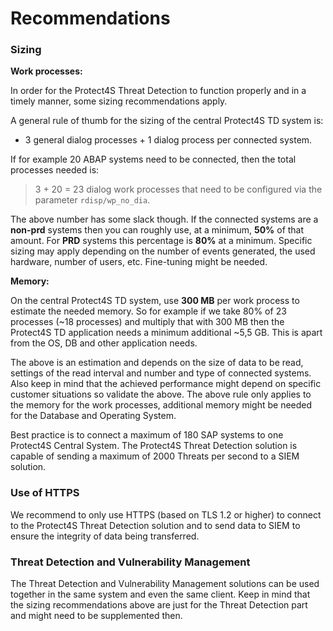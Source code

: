 # Recommendations

### Sizing

**Work processes:**

In order for the Protect4S Threat Detection to function properly and in a timely manner, some sizing recommendations apply.

A general rule of thumb for the sizing of the central Protect4S TD system is:

* 3 general dialog processes + 1 dialog process per connected system.

If for example 20 ABAP systems need to be connected, then the total processes needed is:&#x20;

> 3 + 20 = 23 dialog work processes that need to be configured via the parameter `rdisp/wp_no_dia`.&#x20;

The above number has some slack though. If the connected systems are a **non-prd** systems then you can roughly use, at a minimum, **50%** of that amount. For **PRD** systems this percentage is **80%** at a minimum. Specific sizing may apply depending on the number of events generated, the used hardware, number of users, etc. Fine-tuning might be needed.



**Memory:**

On the central Protect4S TD system, use **300 MB** per work process to estimate the needed memory. So for example if we take 80% of 23 processes (\~18 processes) and multiply that with 300 MB then the Protect4S TD application needs a minimum additional \~5,5 GB. This is apart from the OS, DB and other application needs.&#x20;

The above is an estimation and depends on the size of data to be read, settings of the read interval and number and type of connected systems. Also keep in mind that the achieved performance might depend on specific customer situations so validate the above. The above rule only applies to the memory for the work processes, additional memory might be needed for the Database and Operating System.

Best practice is to connect a maximum of 180 SAP systems to one Protect4S Central System. The Protect4S Threat Detection solution is capable of sending a maximum of 2000 Threats per second to a SIEM solution.

### Use of HTTPS

We recommend to only use HTTPS (based on TLS 1.2 or higher) to connect to the Protect4S Threat Detection solution and to send data to SIEM to ensure the integrity of data being transferred.

### Threat Detection and Vulnerability Management

The Threat Detection and Vulnerability Management solutions can be used together in the same system and even the same client. Keep in mind that the sizing recommendations above are just for the Threat Detection part and might need to be supplemented then.
